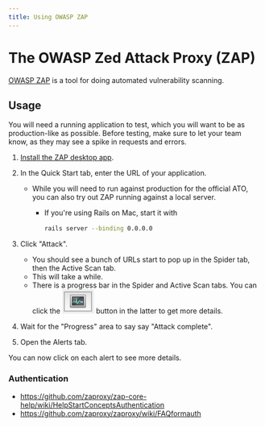 ```yaml
---
title: Using OWASP ZAP
---
```


# The OWASP Zed Attack Proxy (ZAP)

[OWASP ZAP](https://www.owasp.org/index.php/OWASP_Zed_Attack_Proxy_Project) is a tool for doing automated vulnerability scanning.

## Usage

You will need a running application to test, which you will want to be as production-like as possible. Before testing, make sure to let your team know, as they may see a spike in requests and errors.

1. [Install the ZAP desktop app](https://github.com/zaproxy/zaproxy/wiki/Downloads).
1. In the Quick Start tab, enter the URL of your application.
    * While you will need to run against production for the official ATO, you can also try out ZAP running against a local server.
        * If you're using Rails on Mac, start it with

            ```bash
            rails server --binding 0.0.0.0
            ```

1. Click "Attack".
    * You should see a bunch of URLs start to pop up in the Spider tab, then the Active Scan tab.
    * This will take a while.
    * There is a progress bar in the Spider and Active Scan tabs. You can click the <img class="inline" src="../assets/zap_graph.png" alt="small graph icon"/> button in the latter to get more details.
1. Wait for the "Progress" area to say say "Attack complete".
1. Open the Alerts tab.

You can now click on each alert to see more details.

### Authentication

* <https://github.com/zaproxy/zap-core-help/wiki/HelpStartConceptsAuthentication>
* <https://github.com/zaproxy/zaproxy/wiki/FAQformauth>
